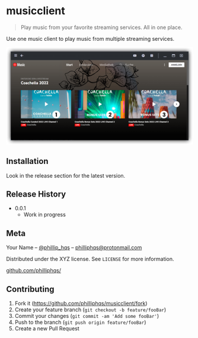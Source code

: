 # musicclient
> Play music from your favorite streaming services. All in one place. 

Use one music client to play music from multiple streaming services. 

![](assets/screenshot.png)

## Installation

Look in the release section for the latest version.

## Release History

* 0.0.1
    * Work in progress

## Meta

Your Name – [@phillip_hqs](https://twitter.com/phillip_hqs) – philliphqs@protonmail.com

Distributed under the XYZ license. See ``LICENSE`` for more information.

[github.com/philliphqs/](https://github.com/philliphqs/)

## Contributing

1. Fork it (<https://github.com/philliphqs/musicclient/fork>)
2. Create your feature branch (`git checkout -b feature/fooBar`)
3. Commit your changes (`git commit -am 'Add some fooBar'`)
4. Push to the branch (`git push origin feature/fooBar`)
5. Create a new Pull Request


